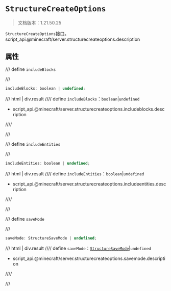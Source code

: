 # `StructureCreateOptions`

> 文档版本：1.21.50.25

`StructureCreateOptions`接口。script_api.@minecraft/server.structurecreateoptions.description

## 属性

/// define
`includeBlocks`


///

```js
includeBlocks: boolean | undefined;
```

/// html | div.result
//// define
`includeBlocks`：`boolean`|`undefined`

- script_api.@minecraft/server.structurecreateoptions.includeblocks.description


////

///


/// define
`includeEntities`


///

```js
includeEntities: boolean | undefined;
```

/// html | div.result
//// define
`includeEntities`：`boolean`|`undefined`

- script_api.@minecraft/server.structurecreateoptions.includeentities.description


////

///


/// define
`saveMode`


///

```js
saveMode: StructureSaveMode | undefined;
```

/// html | div.result
//// define
`saveMode`：[`StructureSaveMode`](./structuresavemode.md)|`undefined`

- script_api.@minecraft/server.structurecreateoptions.savemode.description


////

///

